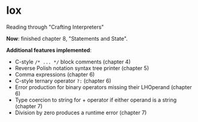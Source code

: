 # lox
Reading through "Crafting Interpreters"

**Now**: finished chapter 8, "Statements and State".

**Additional features implemented**:
- C-style `/* ... */` block comments (chapter 4)
- Reverse Polish notation syntax tree printer (chapter 5)
- Comma expressions (chapter 6)
- C-style ternary operator `?:` (chapter 6)
- Error production for binary operators missing their LHOperand (chapter 6)
- Type coercion to string for + operator if either operand is a string (chapter 7)
- Division by zero produces a runtime error (chapter 7)





